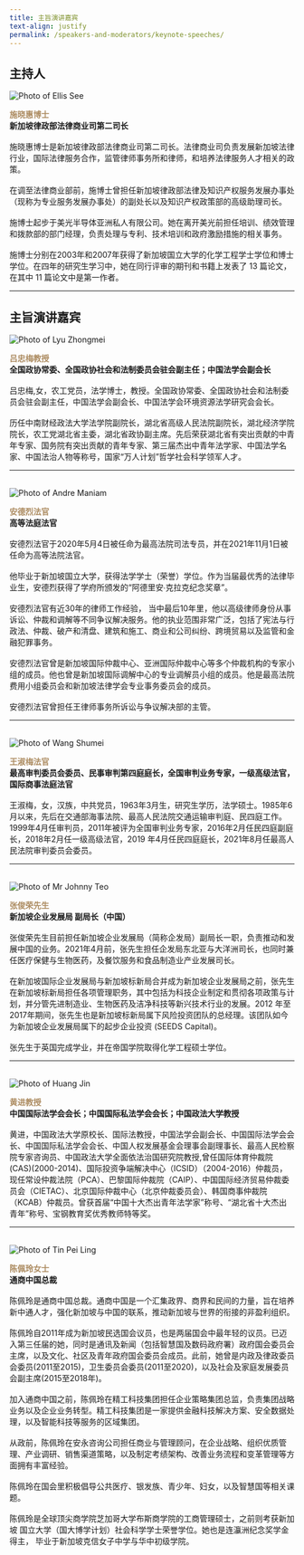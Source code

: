 ```yaml
---
title: 主旨演讲嘉宾
text-align: justify
permalink: /speakers-and-moderators/keynote-speeches/
---
```


<style> 
.content img {
  max-width: 200px;
  margin-left: 0;
}

.speaker-name {
  color: #AC8B60;
}
</style>

## 主持人
<div class="sgds-container">
  <div class="row is-desktop">
    <div class="col is-10-mobile is-10-tablet is-3-desktop is-3-widescreen is-3-fullhd">
    <img src="/images/speakers-keynote speech-Ellis See.jpg" alt="Photo of Ellis See"> 
    </div>
    <div class="col">
    <p>
    <b class="speaker-name">施晓惠博士 </b><br>
    <b>新加坡律政部法律商业司第二司长 </b><br> <br> 
    施晓惠博士是新加坡律政部法律商业司第二司长。法律商业司负责发展新加坡法律行业，国际法律服务合作，监管律师事务所和律师，和培养法律服务人才相关的政策。<br><br>
    在调至法律商业部前，施博士曾担任新加坡律政部法律及知识产权服务发展办事处（现称为专业服务发展办事处）的副处长以及知识产权政策部的高级助理司长。<br><br>
    施博士起步于美光半导体亚洲私人有限公司。她在离开美光前担任培训、绩效管理和拨款部的部门经理，负责处理与专利、技术培训和政府激励措施的相关事务。<br><br>
    施博士分别在2003年和2007年获得了新加坡国立大学的化学工程学士学位和博士学位。在四年的研究生学习中，她在同行评审的期刊和书籍上发表了 13 篇论文，在其中 11 篇论文中是第一作者。
    </p>
    </div>
  </div>
  </div>
  <hr>

## 主旨演讲嘉宾

<div class="sgds-container">
  <div class="row is-desktop">
      <div class="col is-10-mobile is-10-tablet is-3-desktop is-3-widescreen is-3-fullhd">
      <img src="/images/speakers-keynote speeches-lyu zhongmei.png" alt="Photo of Lyu Zhongmei"> 
      </div>
      <div class="col">
      <p>
      <b class="speaker-name">吕忠梅教授 </b><br>
      <b>全国政协常委、全国政协社会和法制委员会驻会副主任；中国法学会副会长</b><br> <br> 
    吕忠梅,女，农工党员，法学博士，教授。全国政协常委、全国政协社会和法制委员会驻会副主任，中国法学会副会长、中国法学会环境资源法学研究会会长。<br><br>
    历任中南财经政法大学法学院副院长，湖北省高级人民法院副院长，湖北经济学院院长，农工党湖北省主委，湖北省政协副主席。先后荣获湖北省有突出贡献的中青年专家、国务院有突出贡献的青年专家、第三届杰出中青年法学家、中国法学名家、中国法治人物等称号，国家“万人计划”哲学社会科学领军人才。
    </p>
  </div>
  </div>
  <hr>
  <br>

  <div class="row is-desktop">
      <div class="col is-10-mobile is-10-tablet is-3-desktop is-3-widescreen is-3-fullhd">
      <img src="/images/speakers-keynote speech-Andre Maniam.jpg" alt="Photo of Andre Maniam"> 
      </div>
      <div class="col">
      <p>
      <b class="speaker-name">安德烈法官 </b><br>
      <b>高等法庭法官</b><br> <br> 
    安德烈法官于2020年5月4日被任命为最高法院司法专员，并在2021年11月1日被任命为高等法院法官。<br> <br> 
    他毕业于新加坡国立大学，获得法学学士（荣誉）学位。作为当届最优秀的法律毕业生，安德烈获得了学府所颁发的“阿德里安∙克拉克纪念奖章”。<br> <br> 
    安德烈法官有近30年的律师工作经验， 当中最后10年里，他以高级律师身份从事诉讼、仲裁和调解等不同争议解决服务。他的执业范围非常广泛，包括了宪法与行政法、仲裁、破产和清盘、建筑和施工、商业和公司纠纷、跨境贸易以及监管和金融犯罪事务。<br> <br> 
    安德烈法官曾是新加坡国际仲裁中心、亚洲国际仲裁中心等多个仲裁机构的专家小组的成员。他也曾是新加坡国际调解中心的专业调解员小组的成员。他是最高法院费用小组委员会和新加坡法律学会专业事务委员会的成员。<br> <br> 
    安德烈法官曾担任王律师事务所诉讼与争议解决部的主管。
    </p>
  </div>
  </div>
  <hr>
  <br>
  
  <div class="row is-desktop">
      <div class="col is-10-mobile is-10-tablet is-3-desktop is-3-widescreen is-3-fullhd">
      <img src="/images/speakers-keynote speeches-wang shumei.jpg" alt="Photo of Wang Shumei"> 
      </div>
      <div class="col">
      <p>
      <b class="speaker-name">王淑梅法官 </b><br>
      <b>最高审判委员会委员、民事审判第四庭庭长，全国审判业务专家，一级高级法官，国际商事法庭法官</b><br> <br> 
    王淑梅，女，汉族，中共党员，1963年3月生，研究生学历，法学硕士。1985年6月以来，先后在交通部海事法院、最高人民法院交通运输审判庭、民四庭工作。1999年4月任审判员，2011年被评为全国审判业务专家，2016年2月任民四庭副庭长，2018年2月任一级高级法官，2019 年4月任民四庭庭长，2021年8月任最高人民法院审判委员会委员。
    </p>
  </div>
  </div>
  <hr>
  <br>

  <div class="row is-desktop">
    <div class="col is-10-mobile is-10-tablet is-3-desktop is-3-widescreen is-3-fullhd">
    <img src="/images/speakers-keynote speech-Johnny Teo.jpg" alt="Photo of Mr Johnny Teo"> 
    </div>
    <div class="col">
    <p>
    <b class="speaker-name">张俊荣先生 </b><br>
    <b>新加坡企业发展局 副局长（中国）</b><br> <br> 
   张俊荣先生目前担任新加坡企业发展局（简称企发局）副局长一职，负责推动和发展中国的业务。2021年4月前，张先生担任企发局东北亚与大洋洲司长，也同时兼任医疗保健与生物医药，及餐饮服务和食品制造业产业发展司长。<br> <br>  
   在新加坡国际企业发展局与新加坡标新局合并成为新加坡企业发展局之前，张先生在新加坡标新局担任各项管理职务，其中包括为科技企业制定和贯彻各项政策与计划，并分管先进制造业、生物医药及洁净科技等新兴技术行业的发展。2012 年至2017年期间，张先生也是新加坡标新局属下风险投资团队的总经理。该团队如今为新加坡企业发展局属下的起步企业投资 (SEEDS Capital)。<br> <br> 
   张先生于英国完成学业，并在帝国学院取得化学工程硕士学位。</p>
</div>
</div>
<hr>
<br>

  <div class="row is-desktop">
      <div class="col is-10-mobile is-10-tablet is-3-desktop is-3-widescreen is-3-fullhd">
      <img src="/images/speakers-keynote speeches-huang jin.jpg" alt="Photo of Huang Jin"> 
      </div>
      <div class="col">
      <p>
      <b class="speaker-name">黄进教授 </b><br>
      <b>中国国际法学会会长；中国国际私法学会会长；中国政法大学教授</b><br> <br> 
    黄进，中国政法大学原校长、国际法教授，中国法学会副会长、中国国际法学会会长、中国国际私法学会会长、中国人权发展基金会理事会副理事长、最高人民检察院专家咨询员、中国政法大学全面依法治国研究院教授,曾任国际体育仲裁院(CAS)(2000-2014)、国际投资争端解决中心（ICSID）（2004-2016）仲裁员，现任常设仲裁法院（PCA）、巴黎国际仲裁院（CAIP）、中国国际经济贸易仲裁委员会（CIETAC）、北京国际仲裁中心（北京仲裁委员会）、韩国商事仲裁院（KCAB）仲裁员。曾获首届“中国十大杰出青年法学家”称号、“湖北省十大杰出青年”称号、宝钢教育奖优秀教师特等奖。
    </p>
  </div>
  </div>
  <hr>
  <br>

 <div class="row is-desktop">
    <div class="col is-10-mobile is-10-tablet is-3-desktop is-3-widescreen is-3-fullhd">
    <img src="/images/speakers-keynote speech-Tin Pei Ling.JPG" alt="Photo of Tin Pei Ling"> 
    </div>
    <div class="col">
    <p>
    <b class="speaker-name">陈佩玲女士 </b><br>
    <b>通商中国总裁</b><br> <br> 
   陈佩玲是通商中国总裁。通商中国是一个汇集政界、商界和民间的力量，旨在培养新中通人才，强化新加坡与中国的联系，推动新加坡与世界的衔接的非盈利组织。<br><br>
陈佩玲自2011年成为新加坡民选国会议员，也是两届国会中最年轻的议员。已迈入第三任届的她，同时是通讯及新闻（包括智慧国及数码政府署）政府国会委员会主席，以及文化、社区及青年政府国会委员会成员。此前，她曾是内政及律政委员会委员(2011至2015)，卫生委员会委员(2011至2020)，以及社会及家庭发展委员会副主席(2015至2018年)。<br><br>
加入通商中国之前，陈佩玲在精工科技集团担任企业策略集团总监，负责集团战略业务以及企业业务转型。精工科技集团是一家提供金融科技解决方案、安全数据处理，以及智能科技等服务的区域集团。<br><br>
从政前，陈佩玲在安永咨询公司担任商业与管理顾问，在企业战略、组织优质管理、产业调研、销售渠道策略，以及制定考绩架构、改善业务流程和变革管理等方面拥有丰富经验。<br><br>
陈佩玲在国会里积极倡导公共医疗、银发族、青少年、妇女，以及智慧国等相关课题。<br><br>
陈佩玲是全球顶尖商学院芝加哥大学布斯商学院的工商管理硕士，之前则考获新加坡 国立大学（国大博学计划）社会科学学士荣誉学位。她也是连灜洲纪念奖学金得主， 毕业于新加坡克信女子中学与华中初级学院。
</p>
</div>
</div>
</div>
